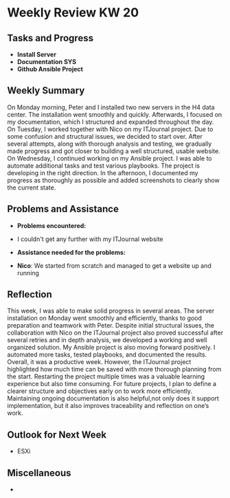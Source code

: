 # Weekly Review KW 20 

## Tasks and Progress

- **Install Server**
- **Documentation SYS**
- **Github Ansible Project**


## Weekly Summary

On Monday morning, Peter and I installed two new servers in the H4 data center. The installation went smoothly and quickly. Afterwards, I focused on my documentation, which I structured and expanded throughout the day. On Tuesday, I worked together with Nico on my ITJournal project. Due to some confusion and structural issues, we decided to start over. After several attempts, along with thorough analysis and testing, we gradually made progress and got closer to building a well structured, usable website. On Wednesday, I continued working on my Ansible project. I was able to automate additional tasks and test various playbooks. The project is developing in the right direction. In the afternoon, I documented my progress as thoroughly as possible and added screenshots to clearly show the current state.


## Problems and Assistance

- **Problems encountered:**

- I couldn't get any further with my ITJournal website

- **Assistance needed for the problems:**

- **Nico**: We started from scratch and managed to get a website up and running


## Reflection

This week, I was able to make solid progress in several areas. The server installation on Monday went smoothly and efficiently, thanks to good preparation and teamwork with Peter. Despite initial structural issues, the collaboration with Nico on the ITJournal project also proved successful after several retries and in depth analysis, we developed a working and well organized solution. My Ansible project is also moving forward positively. I automated more tasks, tested playbooks, and documented the results. Overall, it was a productive week. However, the ITJournal project highlighted how much time can be saved with more thorough planning from the start. Restarting the project multiple times was a valuable learning experience but also time consuming. For future projects, I plan to define a clearer structure and objectives early on to work more efficiently. Maintaining ongoing documentation is also helpful,not only does it support implementation, but it also improves traceability and reflection on one’s work.

## Outlook for Next Week

- ESXi


## Miscellaneous

- 
